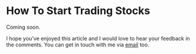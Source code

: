# How To Start Trading Stocks

Coming soon.

I hope you've enjoyed this article and I would love to hear your feedback in the comments. You can get in touch with me via [email](mailto:thisguytrades@gmail.com) too.
